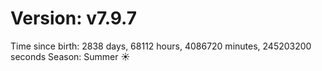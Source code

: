 # Version: v7.9.7
Time since birth: 2838 days, 68112 hours, 4086720 minutes, 245203200 seconds
Season: Summer ☀️
